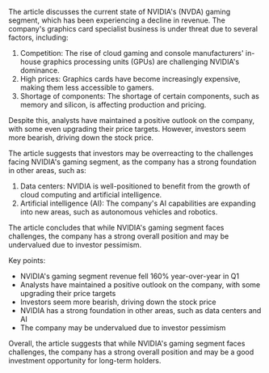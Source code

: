 The article discusses the current state of NVIDIA's (NVDA) gaming segment, which has been experiencing a decline in revenue. The company's graphics card specialist business is under threat due to several factors, including:

1. Competition: The rise of cloud gaming and console manufacturers' in-house graphics processing units (GPUs) are challenging NVIDIA's dominance.
2. High prices: Graphics cards have become increasingly expensive, making them less accessible to gamers.
3. Shortage of components: The shortage of certain components, such as memory and silicon, is affecting production and pricing.

Despite this, analysts have maintained a positive outlook on the company, with some even upgrading their price targets. However, investors seem more bearish, driving down the stock price.

The article suggests that investors may be overreacting to the challenges facing NVIDIA's gaming segment, as the company has a strong foundation in other areas, such as:

1. Data centers: NVIDIA is well-positioned to benefit from the growth of cloud computing and artificial intelligence.
2. Artificial intelligence (AI): The company's AI capabilities are expanding into new areas, such as autonomous vehicles and robotics.

The article concludes that while NVIDIA's gaming segment faces challenges, the company has a strong overall position and may be undervalued due to investor pessimism.

Key points:

* NVIDIA's gaming segment revenue fell 160% year-over-year in Q1
* Analysts have maintained a positive outlook on the company, with some upgrading their price targets
* Investors seem more bearish, driving down the stock price
* NVIDIA has a strong foundation in other areas, such as data centers and AI
* The company may be undervalued due to investor pessimism

Overall, the article suggests that while NVIDIA's gaming segment faces challenges, the company has a strong overall position and may be a good investment opportunity for long-term holders.